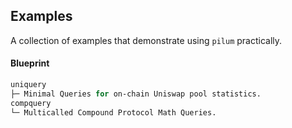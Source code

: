 ## Examples

A collection of examples that demonstrate using `pilum` practically.

#### Blueprint

```ml
uniquery
├─ Minimal Queries for on-chain Uniswap pool statistics.
compquery
└─ Multicalled Compound Protocol Math Queries.
```